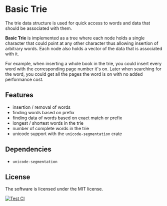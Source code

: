 # Basic Trie

The trie data structure is used for quick access to words and
data that should be associated with them.

**Basic Trie** is implemented as a tree where each node holds a single character
that could point at any other character thus allowing insertion of arbitrary words.
Each node also holds a vector of the data that is associated with it.

For example, when inserting a whole book in the trie, you could insert every word with
the corresponding page number it's on. Later when searching for the word, you could get all
the pages the word is on with no added performance cost.

## Features
- insertion / removal of words
- finding words based on prefix
- finding data of words based on exact match or prefix
- longest / shortest words in the trie
- number of complete words in the trie
- unicode support with the `unicode-segmentation` crate

## Dependencies
- `unicode-segmentation`

## License

The software is licensed under the MIT license.

[![Test CI](https://github.com/lukascobbler/basic_trie/actions/workflows/rust.yml/badge.svg)](https://github.com/lukascobbler/basic_trie/actions/workflows/rust.yml)
